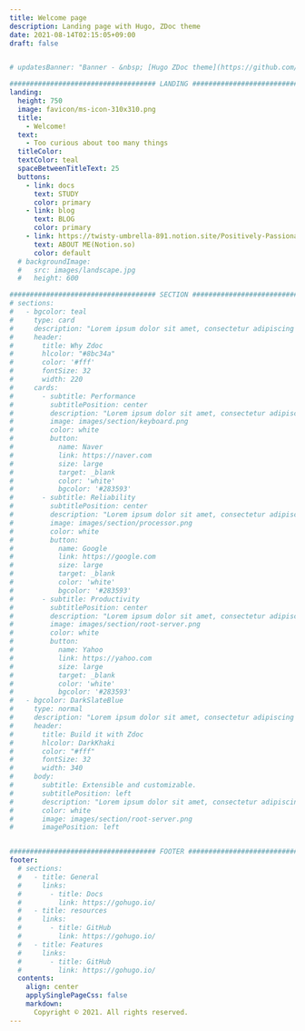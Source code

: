 ```yaml
---
title: Welcome page
description: Landing page with Hugo, ZDoc theme 
date: 2021-08-14T02:15:05+09:00
draft: false


# updatesBanner: "Banner - &nbsp; [Hugo ZDoc theme](https://github.com/zzossig/hugo-theme-zdoc) &nbsp; just arrived"

#################################### LANDING ####################################
landing:
  height: 750
  image: favicon/ms-icon-310x310.png
  title:
    - Welcome!
  text:
    - Too curious about too many things
  titleColor:
  textColor: teal
  spaceBetweenTitleText: 25
  buttons:
    - link: docs
      text: STUDY
      color: primary
    - link: blog
      text: BLOG
      color: primary
    - link: https://twisty-umbrella-891.notion.site/Positively-Passionate-Person-eae317f0afa64169ab924f2a49ae9ca8
      text: ABOUT ME(Notion.so)
      color: default
  # backgroundImage: 
  #   src: images/landscape.jpg
  #   height: 600

#################################### SECTION ####################################
# sections:
#   - bgcolor: teal
#     type: card
#     description: "Lorem ipsum dolor sit amet, consectetur adipiscing elit. Fusce id eleifend erat. Integer eget mattis augue. Suspendisse semper laoreet tortor sed convallis. Nulla ac euismod lorem"
#     header: 
#       title: Why Zdoc
#       hlcolor: "#8bc34a"
#       color: '#fff'
#       fontSize: 32
#       width: 220
#     cards:
#       - subtitle: Performance
#         subtitlePosition: center
#         description: "Lorem ipsum dolor sit amet, consectetur adipiscing elit. Fusce id eleifend erat. Integer eget mattis augue."
#         image: images/section/keyboard.png
#         color: white
#         button: 
#           name: Naver
#           link: https://naver.com
#           size: large
#           target: _blank
#           color: 'white'
#           bgcolor: '#283593'
#       - subtitle: Reliability
#         subtitlePosition: center
#         description: "Lorem ipsum dolor sit amet, consectetur adipiscing elit. Fusce id eleifend erat. Integer eget mattis augue. Suspendisse semper laoreet tortor sed convallis. Nulla ac euismod lorem"
#         image: images/section/processor.png
#         color: white
#         button: 
#           name: Google
#           link: https://google.com
#           size: large
#           target: _blank
#           color: 'white'
#           bgcolor: '#283593'
#       - subtitle: Productivity
#         subtitlePosition: center
#         description: "Lorem ipsum dolor sit amet, consectetur adipiscing elit. Fusce id eleifend erat. Integer eget mattis augue. Suspendisse semper laoreet tortor sed convallis. Nulla ac euismod lorem"
#         image: images/section/root-server.png
#         color: white
#         button: 
#           name: Yahoo
#           link: https://yahoo.com
#           size: large
#           target: _blank
#           color: 'white'
#           bgcolor: '#283593'
#   - bgcolor: DarkSlateBlue
#     type: normal
#     description: "Lorem ipsum dolor sit amet, consectetur adipiscing elit. Fusce id eleifend erat. Integer eget mattis augue. Suspendisse semper laoreet tortor sed convallis. Nulla ac euismod lorem"
#     header:
#       title: Build it with Zdoc
#       hlcolor: DarkKhaki
#       color: "#fff"
#       fontSize: 32
#       width: 340
#     body:
#       subtitle: Extensible and customizable.
#       subtitlePosition: left
#       description: "Lorem ipsum dolor sit amet, consectetur adipiscing elit. Fusce id eleifend erat. Integer eget mattis augue. Suspendisse semper laoreet tortor sed convallis. Nulla ac euismod lorem"
#       color: white
#       image: images/section/root-server.png
#       imagePosition: left


#################################### FOOTER ####################################
footer:
  # sections:
  #   - title: General
  #     links:
  #       - title: Docs
  #         link: https://gohugo.io/
  #   - title: resources
  #     links:
  #       - title: GitHub
  #         link: https://gohugo.io/
  #   - title: Features
  #     links:
  #       - title: GitHub
  #         link: https://gohugo.io/
  contents: 
    align: center
    applySinglePageCss: false
    markdown:
      Copyright © 2021. All rights reserved.
---
```


